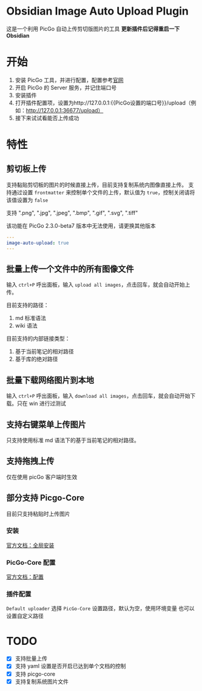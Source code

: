 # Obsidian Image Auto Upload Plugin

这是一个利用 PicGo 自动上传剪切版图片的工具
**更新插件后记得重启一下 Obsidian**

# 开始

1. 安装 PicGo 工具，并进行配置，配置参考[官网](https://github.com/Molunerfinn/PicGo)
2. 开启 PicGo 的 Server 服务，并记住端口号
3. 安装插件
4. 打开插件配置项，设置为http://127.0.0.1:{{PicGo设置的端口号}}/upload（例如：http://127.0.0.1:36677/upload）
5. 接下来试试看能否上传成功

# 特性

## 剪切板上传

支持黏贴剪切板的图片的时候直接上传，目前支持复制系统内图像直接上传。
支持通过设置 `frontmatter` 来控制单个文件的上传，默认值为 `true`，控制关闭请将该值设置为 `false`

支持 ".png", ".jpg", ".jpeg", ".bmp", ".gif", ".svg", ".tiff"

该功能在 PicGo 2.3.0-beta7 版本中无法使用，请更换其他版本

```yaml
---
image-auto-upload: true
---
```

## 批量上传一个文件中的所有图像文件

输入 `ctrl+P` 呼出面板，输入 `upload all images`，点击回车，就会自动开始上传。

目前支持的路径：

1. md 标准语法
2. wiki 语法

目前支持的内部链接类型：

1. 基于当前笔记的相对路径
2. 基于库的绝对路径

## 批量下载网络图片到本地

输入 `ctrl+P` 呼出面板，输入 `download all images`，点击回车，就会自动开始下载。只在 win 进行过测试

## 支持右键菜单上传图片

只支持使用标准 md 语法下的基于当前笔记的相对路径。

## 支持拖拽上传

仅在使用 picGo 客户端时生效

## 部分支持 Picgo-Core

目前只支持粘贴时上传图片

### 安装

[官方文档：全局安装](https://picgo.github.io/PicGo-Core-Doc/zh/guide/getting-started.html#%E5%85%A8%E5%B1%80%E5%AE%89%E8%A3%85)

### PicGo-Core 配置

[官方文档：配置](https://picgo.github.io/PicGo-Core-Doc/zh/guide/config.html#%E9%BB%98%E8%AE%A4%E9%85%8D%E7%BD%AE%E6%96%87%E4%BB%B6)

### 插件配置

`Default uploader` 选择 `PicGo-Core`
设置路径，默认为空，使用环境变量
也可以设置自定义路径

# TODO

- [x] 支持批量上传
- [x] 支持 yaml 设置是否开启已达到单个文档的控制
- [x] 支持 picgo-core
- [x] 支持复制系统图片文件
